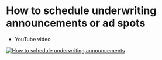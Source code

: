# How to schedule underwriting announcements or ad spots 
* YouTube video

[![How to schedule underwriting announcements](http://img.youtube.com/vi/F7rMut7Trb4/0.jpg)](https://www.youtube-nocookie.com/embed/F7rMut7Trb4 "How to schedule underwriting announcements")
